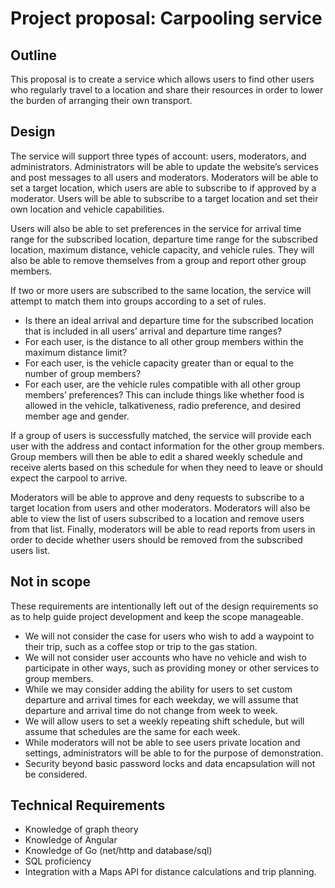 # Project proposal: Carpooling service

## Outline

This proposal is to create a service which allows users to find other users who regularly travel to a location and share their resources in order to lower the burden of arranging their own transport.

## Design

The service will support three types of account: users, moderators, and administrators. Administrators will be able to update the website’s services and post messages to all users and moderators. Moderators will be able to set a target location, which users are able to subscribe to if approved by a moderator. Users will be able to subscribe to a target location and set their own location and vehicle capabilities.

Users will also be able to set preferences in the service for arrival time range for the subscribed location, departure time range for the subscribed location, maximum distance, vehicle capacity, and vehicle rules. They will also be able to remove themselves from a group and report other group members.

If two or more users are subscribed to the same location, the service will attempt to match them into groups according to a set of rules. 

* Is there an ideal arrival and departure time for the subscribed location that is included in all users’ arrival and departure time ranges?
* For each user, is the distance to all other group members within the maximum distance limit?
* For each user, is the vehicle capacity greater than or equal to the number of group members?
* For each user, are the vehicle rules compatible with all other group members’ preferences? This can include things like whether food is allowed in the vehicle, talkativeness, radio preference, and desired member age and gender.

If a group of users is successfully matched, the service will provide each user with the address and contact information for the other group members. Group members will then be able to edit a shared weekly schedule and receive alerts based on this schedule for when they need to leave or should expect the carpool to arrive.
	
Moderators will be able to approve and deny requests to subscribe to a target location from users and other moderators. Moderators will also be able to view the list of users subscribed to a location and remove users from that list. Finally, moderators will be able to read reports from users in order to decide whether users should be removed from the subscribed users list.

## Not in scope

These requirements are intentionally left out of the design requirements so as to help guide project development and keep the scope manageable.

* We will not consider the case for users who wish to add a waypoint to their trip, such as a coffee stop or trip to the gas station.
* We will not consider user accounts who have no vehicle and wish to participate in other ways, such as providing money or other services to group members.
* While we may consider adding the ability for users to set custom departure and arrival times for each weekday, we will assume that departure and arrival time do not change from week to week.
* We will allow users to set a weekly repeating shift schedule, but will assume that schedules are the same for each week.
* While moderators will not be able to see users private location and settings, administrators will be able to for the purpose of demonstration.
* Security beyond basic password locks and data encapsulation will not be considered.

## Technical Requirements

* Knowledge of graph theory
* Knowledge of Angular
* Knowledge of Go (net/http and database/sql)
* SQL proficiency
* Integration with a Maps API for distance calculations and trip planning.

